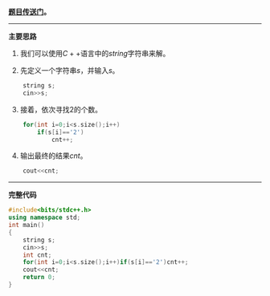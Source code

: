 **[题目传送门](https://www.luogu.com.cn/problem/AT4556)。**
___________
**主要思路**

1. 我们可以使用$C++$语言中的$string$字符串来解。

2. 先定义一个字符串$s$，并输入$s$。
```cpp
    string s;
    cin>>s;
```

3. 接着，依次寻找$2$的个数。
```cpp
    for(int i=0;i<s.size();i++)
        if(s[i]=='2')
            cnt++;
```

4. 输出最终的结果$cnt$。
```cpp 
    cout<<cnt;
```
____
**完整代码**
```cpp
#include<bits/stdc++.h>
using namespace std;
int main()
{
    string s;
    cin>>s;
    int cnt;
    for(int i=0;i<s.size();i++)if(s[i]=='2')cnt++;
    cout<<cnt;
    return 0;
}
```